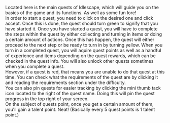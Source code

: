 Located here is the main quests of Idlescape, which will guide you on the basics of the game and its functions. As well as some fun lore!
<br />
In order to start a quest, you need to click on the desired one and click accept. Once this is done, the quest should turn green to signify that you have started it.
Once you have started a quest, you will have to complete the steps within the quest by either collecting and turning in items or doing a certain amount of actions. Once this has happen, the quest will either proceed to the next step or be ready to turn in by turning yellow.
When you turn in a completed quest, you will aquire quest points as well as a handful of experience and items depending on the quest rewards, which can be checked in the quest info. You will also unlock other quests sometimes when you complete a quest.
<br />
However, if a quest is red, that means you are unable to do that quest at this time. You can check what the requirements of the quest are by clicking it and reading the requirements section under the difficulty.
<br />
You can also pin quests for easier tracking by clicking the mini thumb tack icon located to the right of the quest name. Doing this will pin the quest progress in the top right of your screen.
<br />
On the subject of quests point, once you get a certain amount of them, you'll gain a talent point. Neat! 
(Basically every 5 quest points is 1 talent point.)
